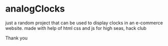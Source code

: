 # analogClocks
just a random project that can be used to display clocks in an e-commerce website.
made with help of html css and js for high seas, hack club

Thank you
